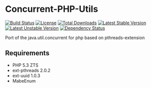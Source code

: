 Concurrent-PHP-Utils
=========================

[![Build Status](https://travis-ci.org/prolic/Concurrent-PHP-Utils.png)](https://travis-ci.org/prolic/Concurrent-PHP-Utils)
[![License](https://poser.pugx.org/prolic/concurrent-php-utils/license.png)](https://packagist.org/packages/prolic/concurrent-php-utils)
[![Total Downloads](https://poser.pugx.org/prolic/concurrent-php-utils/downloads.png)](https://packagist.org/packages/prolic/concurrent-php-utils)
[![Latest Stable Version](https://poser.pugx.org/prolic/concurrent-php-utils/v/stable.png)](https://packagist.org/packages/prolic/concurrent-php-utils)
[![Latest Unstable Version](https://poser.pugx.org/prolic/concurrent-php-utils/v/unstable.png)](https://packagist.org/packages/prolic/concurrent-php-utils)
[![Dependency Status](https://www.versioneye.com/php/prolic:concurrent-php-utils/dev-master/badge.png)](https://www.versioneye.com/php/prolic:concurrent-php-utils)

Port of the java.util.concurrent for php based on pthreads-extension


Requirements
------------

- PHP 5.3 ZTS
- ext-pthreads 2.0.2
- ext-uuid 1.0.3
- MabeEnum
